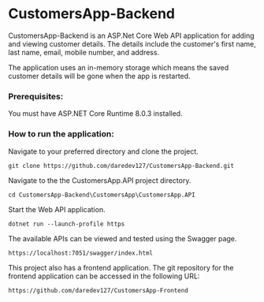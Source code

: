 # CustomersApp-Backend

CustomersApp-Backend is an ASP.Net Core Web API application for adding and viewing customer details. The details include the customer's first name, last name, email, mobile number, and address.

The application uses an in-memory storage which means the saved customer details will be gone when the app is restarted.

### Prerequisites:

You must have ASP.NET Core Runtime 8.0.3 installed.

### How to run the application:

Navigate to your preferred directory and clone the project.
```
git clone https://github.com/daredev127/CustomersApp-Backend.git
```

Navigate to the the CustomersApp.API project directory.
```
cd CustomersApp-Backend\CustomersApp\CustomersApp.API
```

Start the Web API application.
```
dotnet run --launch-profile https
```

The available APIs can be viewed and tested using the Swagger page.
```
https://localhost:7051/swagger/index.html
```

This project also has a frontend application. The git repository for the frontend application can be accessed in the following URL:
```
https://github.com/daredev127/CustomersApp-Frontend
```